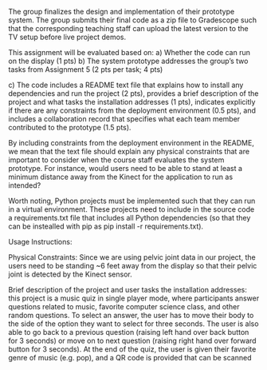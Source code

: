 The group finalizes the design and implementation of their prototype system. The group submits their final code as a zip file to Gradescope such that the corresponding teaching staff can upload the latest version to the TV setup before live project demos.

This assignment will be evaluated based on:
a) Whether the code can run on the display (1 pts)
b) The system prototype addresses the group’s two tasks from Assignment 5 (2 pts per task; 4 pts)

c) The code includes a README text file that explains how to install any dependencies and run the project (2 pts), provides a brief description of the project and what tasks the installation addresses (1 pts), indicates explicitly if there are any constraints from the deployment environment (0.5 pts), and includes a collaboration record that specifies what each team member contributed to the prototype (1.5 pts).

By including constraints from the deployment environment in the README, we mean that the text file should explain any physical constraints that are important to consider when the course staff evaluates the system prototype. For instance, would users need to be able to stand at least a minimum distance away from the Kinect for the application to run as intended?

Worth noting, Python projects must be implemented such that they can run in a virtual environment. These projects need to include in the source code a requirements.txt file that includes all Python dependencies (so that they can be instealled with pip as pip install -r requirements.txt).

Usage Instructions:

Physical Constraints:
Since we are using pelvic joint data in our project, the users need to be standing ~6 feet away from the display so that their pelvic joint is detected by the Kinect sensor. 




Brief description of the project and user tasks the installation addresses: this project is a music quiz in single player mode, where participants answer questions related to music, favorite computer science class, and other random questions. To select an answer, the user has to move their body to the side of the option they want to select for three seconds. The user is also able to go back to a previous question (raising left hand over back button for 3 seconds) or move on to next question (raising right hand over forward button for 3 seconds). At the end of the quiz, the user is given their favorite genre of music (e.g. pop), and a QR code is provided that can be scanned 
